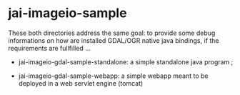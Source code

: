 jai-imageio-sample
==================

These both directories address the same goal: to provide some debug
informations on how are installed GDAL/OGR native java bindings, if the
requirements are fullfilled ...

- jai-imageio-gdal-sample-standalone: a simple standalone java program ;

- jai-imageio-gdal-sample-webapp: a simple webapp meant to be deployed in a web
  servlet engine (tomcat)

